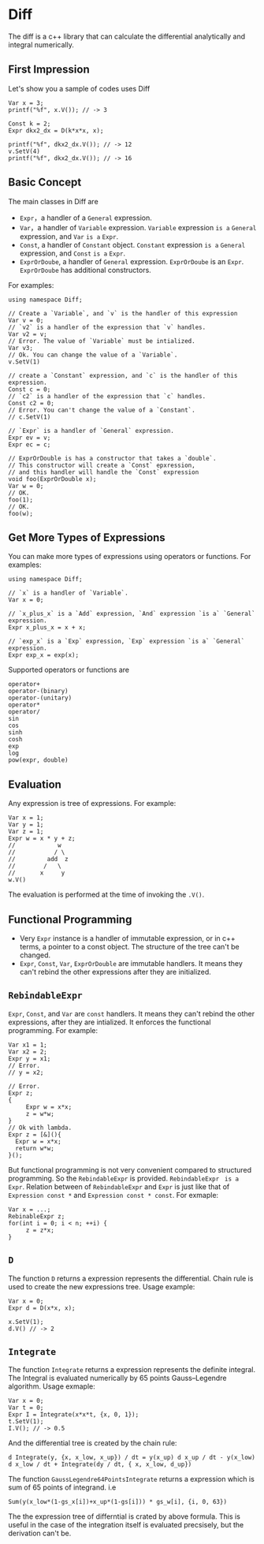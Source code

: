 # Diff

The diff is a c++ library that can calculate the differential analytically and integral numerically.

## First Impression
Let's show you a sample of codes uses Diff
```
Var x = 3;
printf("%f", x.V()); // -> 3

Const k = 2;
Expr dkx2_dx = D(k*x*x, x); 

printf("%f", dkx2_dx.V()); // -> 12
v.SetV(4)
printf("%f", dkx2_dx.V()); // -> 16
```

## Basic Concept

The main classes in Diff are
* `Expr`，a handler of a `General` expression.
* `Var`，a handler of `Variable` expression. `Variable` expression `is a` `General` expression, and `Var` `is a` `Expr`.
* `Const`, a handler of `Constant` object. `Constant` expression `is a` `General` expression, and `Const` `is a` `Expr`.
* `ExprOrDoube`, a handler of `General` expression. `ExprOrDoube` is an `Expr`. `ExprOrDoube` has additional constructors.

For examples:
```
using namespace Diff;

// Create a `Variable`, and `v` is the handler of this expression
Var v = 0;
// `v2` is a handler of the expression that `v` handles.
Var v2 = v;
// Error. The value of `Variable` must be intialized.
Var v3;
// Ok. You can change the value of a `Variable`.
v.SetV(1)

// create a `Constant` expression, and `c` is the handler of this expression.
Const c = 0;
// `c2` is a handler of the expression that `c` handles.
Const c2 = 0;
// Error. You can't change the value of a `Constant`.
// c.SetV(1)

// `Expr` is a handler of `General` expression.
Expr ev = v;
Expr ec = c;

// ExprOrDouble is has a constructor that takes a `double`.
// This constructor will create a `Const` epxression,
// and this handler will handle the `Const` expression
void foo(ExprOrDouble x);
Var w = 0;
// OK.
foo(1);
// OK.
foo(w);
```

## Get More Types of Expressions

You can make more types of expressions using operators or functions. For examples: 
```
using namespace Diff;

// `x` is a handler of `Variable`.
Var x = 0;

// `x_plus_x` is a `Add` expression, `And` expression `is a` `General` expression.
Expr x_plus_x = x + x;

// `exp_x` is a `Exp` expression, `Exp` expression `is a` `General` expression.
Expr exp_x = exp(x);
```

Supported operators or functions are
```
operator+
operator-(binary)
operator-(unitary)
operator*
operator/
sin
cos
sinh
cosh
exp
log
pow(expr, double)
```
## Evaluation
Any expression is tree of expressions. For example:
```
Var x = 1;
Var y = 1;
Var z = 1;
Expr w = x * y + z;
//            w
//           / \
//         add  z
//        /   \
//       x     y
w.V()
```
The evaluation is performed at the time of invoking the `.V()`.

## Functional Programming

* Very `Expr` instance is a handler of immutable expression, or in c++ terms, a pointer to a const object. The structure of the tree can't be changed. 
* `Expr`, `Const`, `Var`, `ExprOrDouble` are immutable handlers. It means they can't rebind the other expressions after they are initialized.


## `RebindableExpr`
`Expr`, `Const`, and `Var` are  `const` handlers. It means they can't rebind the other expressions, after they are intialized. It enforces the functional programming. For example:
```
Var x1 = 1;
Var x2 = 2;
Expr y = x1;
// Error.
// y = x2;

// Error.
Expr z;
{
     Expr w = x*x;
     z = w*w;
}
// Ok with lambda.
Expr z = [&](){
  Expr w = x*x;
  return w*w;
}();
```
But functional programming is not very convenient compared to structured programming. So the `RebindableExpr` is provided. `RebindableExpr ` `is a` `Expr`. Relation between of `RebindableExpr` and `Expr` is just like that of `Expression const *` and `Expression const * const`. For exmaple:
```
Var x = ...;
RebinableExpr z;
for(int i = 0; i < n; ++i) {
     z = z*x;
}
```

## `D`
The function `D` returns a expression represents the differential. Chain rule is used to create the new expressions tree. Usage example:
```
Var x = 0;
Expr d = D(x*x, x);

x.SetV(1);
d.V() // -> 2
```

## `Integrate`
The function `Integrate` returns a expression represents the definite integral. The Integral is evaluated numerically by 65 points Gauss–Legendre algorithm. Usage exmaple:
```
Var x = 0;
Var t = 0;
Expr I = Integrate(x*x*t, {x, 0, 1});
t.SetV(1);
I.V(); // -> 0.5
```

And the differential tree is created by the chain rule:
```
d Integrate(y, {x, x_low, x_up}) / dt = y(x_up) d x_up / dt - y(x_low) d x_low / dt + Integrate(dy / dt, { x, x_low, d_up})
````

The function `GaussLegendre64PointsIntegrate` returns a expression which is sum of 65 points of integrand. i.e
```
Sum(y(x_low*(1-gs_x[i])+x_up*(1-gs[i])) * gs_w[i], {i, 0, 63})
```
The the expression tree of differntial is crated by above formula. This is useful in the case of the integration itself is evaluated precsisely, but the derivation can't be.


